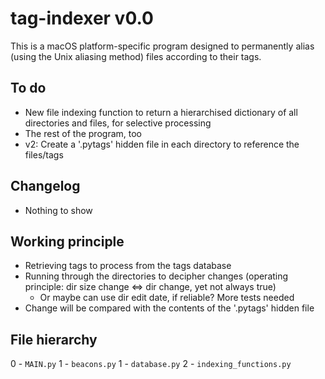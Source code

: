 # tag-indexer v0.0

This is a macOS platform-specific program designed to permanently alias (using the Unix aliasing method) files according to their tags.



## To do
* New file indexing function to return a hierarchised dictionary of all directories and files, for selective processing
* The rest of the program, too
* v2: Create a '.pytags' hidden file in each directory to reference the files/tags



## Changelog
* Nothing to show



## Working principle
* Retrieving tags to process from the tags database
* Running through the directories to decipher changes (operating principle: dir size change $\Leftrightarrow$ dir change, yet not always true)
    * Or maybe can use dir edit date, if reliable? More tests needed
* Change will be compared with the contents of the '.pytags' hidden file



## File hierarchy
0 - `MAIN.py`
    1 - `beacons.py`
    1 - `database.py`
        2 - `indexing_functions.py`